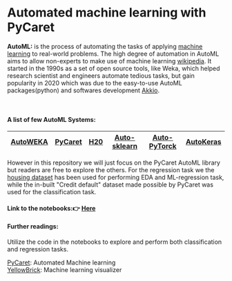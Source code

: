 # Automated machine learning with PyCaret
**AutoML:** is the process of automating the tasks of applying [machine learning](https://en.wikipedia.org/wiki/Machine_learning) to real-world problems. The high degree of automation in AutoML aims to allow non-experts to make use of machine learning [wikipedia](https://en.wikipedia.org/wiki/Automated_machine_learning).
It started in the 1990s as a set of open source tools, like Weka, which helped research scientist and engineers automate tedious tasks, but gain popularity in 2020 which was due to the easy-to-use AutoML packages(python) and softwares development [Akkio](https://www.akkio.com/post/how-does-automated-machine-learning-work#:~:text=History%20of%20AutoML&text=It%20originated%20in%20the%201990s,development%20of%20more%20sophisticated%20techniques.).


<br>

#### A list of few **AutoML Systems:** 
| [AutoWEKA](https://www.cs.ubc.ca/labs/algorithms/Projects/autoweka/) | [PyCaret](https://pycaret.org/) | [H20](https://docs.h2o.ai/h2o/latest-stable/h2o-docs/automl.html) | [Auto-sklearn](https://automl.github.io/auto-sklearn/master/) |[Auto-PyTorck](https://github.com/automl/Auto-PyTorch) | [AutoKeras](https://autokeras.com/)|
| --------- |--------|-----------|----------|----------|----------|

However in this repository we will just focus on the PyCaret AutoML library but readers are free to explore the others. For the regression task we the [housing dataset](https://github.com/PacktPublishing/Practical-Data-Science-with-Python/tree/main/14-Chapter-14/data) has been used for performing EDA and ML-regression task, while the in-built "Credit default" dataset made possible by PyCaret was used for the classification task.

#### **Link to the notebooks:**👉 [Here](https://github.com/Kmohamedalie/AutoML-PyCaret/tree/master/Notebooks)


#### **Further readings:**
Utilize the code in the notebooks to explore and perform both classification and regression tasks.

[PyCaret](https://pycaret.gitbook.io/docs/): Automated Machine learning <br>
[YellowBrick](https://www.scikit-yb.org/en/latest/index.html): Machine learning visualizer

